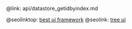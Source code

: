 @link: api/datastore_getidbyindex.md

@seolinktop: [best ui framework](https://webix.com)
@seolink: [tree ui](https://webix.com/widget/tree/)